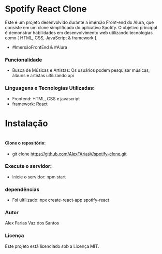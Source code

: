 # Spotify React Clone

Este é um projeto desenvolvido durante a imersão Front-end do Alura, que consiste em um clone simplificado do aplicativo Spotify. O objetivo principal é demonstrar habilidades em desenvolvimento web utilizando tecnologias como [ HTML, CSS, JavaScript & framework ].

- #ImersãoFrontEnd & #Alura

### Funcionalidade
- Busca de Músicas e Artistas: Os usuários podem pesquisar músicas, álbuns e artistas ultilizando api

### Linguagens e Tecnologias Utilizadas:
- Frontend: HTML, CSS e javascript
- framework: React 

#
# Instalação 
#

#### Clone o repositório: 
- git clone https://github.com/AlexFAriasV/spotify-clone.git
### Execute o servidor:
- Inicie o servidor: npm start
### dependências 
- Foi ultilizado: npx create-react-app spotify-react 

### Autor
Alex Farias Vaz dos Santos 

### Licença
Este projeto está licenciado sob a Licença MIT.

